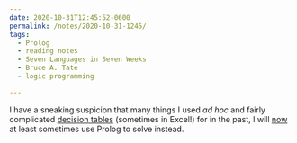 ```yaml
---
date: 2020-10-31T12:45:52-0600
permalink: /notes/2020-10-31-1245/
tags:
  - Prolog
  - reading notes
  - Seven Languages in Seven Weeks
  - Bruce A. Tate
  - logic programming

---
```


I have a sneaking suspicion that many things I used _ad hoc_ and fairly complicated [decision tables][dt] (sometimes in Excel!) for in the past, I will [now][prev] at least sometimes use Prolog to solve instead.

[dt]: https://www.hillelwayne.com/decision-tables/
[prev]: https://v5.chriskrycho.com/notes/2020-10-31-1220/
